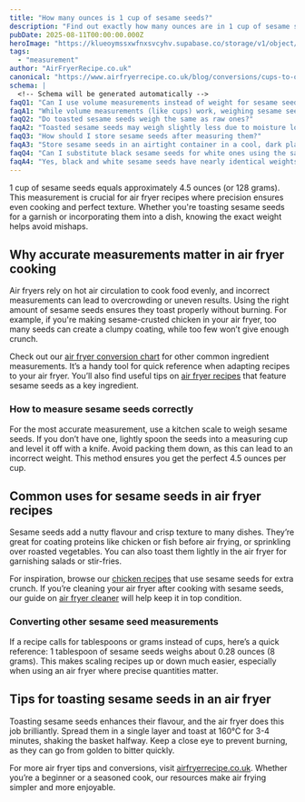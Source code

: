 ```yaml
---
title: "How many ounces is 1 cup of sesame seeds?"
description: "Find out exactly how many ounces are in 1 cup of sesame seeds for perfect air fryer recipes every time. Includes UK conversions!"
pubDate: 2025-08-11T00:00:00.000Z
heroImage: "https://klueoymssxwfnxsvcyhv.supabase.co/storage/v1/object/public/Shmucket/how-many-ounces-is-1-cup-of-sesame-seeds.webp"
tags:
  - "measurement"
author: "AirFryerRecipe.co.uk"
canonical: "https://www.airfryerrecipe.co.uk/blog/conversions/cups-to-ounces/how-many-ounces-is-1-cup-of-sesame-seeds"
schema: |
  <!-- Schema will be generated automatically -->
faqQ1: "Can I use volume measurements instead of weight for sesame seeds in air fryer recipes?"
faqA1: "While volume measurements (like cups) work, weighing sesame seeds ensures accuracy, especially in air fryer cooking where even distribution matters. A kitchen scale gives the most reliable results, but if you don’t have one, lightly spooning seeds into a cup and levelling it off is the next best method."
faqQ2: "Do toasted sesame seeds weigh the same as raw ones?"
faqA2: "Toasted sesame seeds may weigh slightly less due to moisture loss, but the difference is minimal. For most recipes, you can use the same weight (4.5 ounces per cup) whether they’re raw or toasted. Just adjust cooking times to avoid over-browning."
faqQ3: "How should I store sesame seeds after measuring them?"
faqA3: "Store sesame seeds in an airtight container in a cool, dark place to maintain freshness. If you’ve toasted them, let them cool completely before storing. Proper storage prevents them from going rancid and keeps them ready for your next air fryer recipe."
faqQ4: "Can I substitute black sesame seeds for white ones using the same weight?"
faqA4: "Yes, black and white sesame seeds have nearly identical weights, so you can substitute them 1:1 by weight. However, black sesame seeds have a slightly stronger flavour, so adjust quantities if you prefer a milder taste in your air fryer dishes."
---
```

<p>1 cup of sesame seeds equals approximately 4.5 ounces (or 128 grams). This measurement is crucial for air fryer recipes where precision ensures even cooking and perfect texture. Whether you're toasting sesame seeds for a garnish or incorporating them into a dish, knowing the exact weight helps avoid mishaps.</p>

<h2>Why accurate measurements matter in air fryer cooking</h2>  
<p>Air fryers rely on hot air circulation to cook food evenly, and incorrect measurements can lead to overcrowding or uneven results. Using the right amount of sesame seeds ensures they toast properly without burning. For example, if you're making sesame-crusted chicken in your air fryer, too many seeds can create a clumpy coating, while too few won’t give enough crunch.</p>  
<p>Check out our <a href=https://www.airfryerrecipe.co.uk/air-fryer-conversion-chart>air fryer conversion chart</a> for other common ingredient measurements. It’s a handy tool for quick reference when adapting recipes to your air fryer. You’ll also find useful tips on <a href=https://www.airfryerrecipe.co.uk/recipes>air fryer recipes</a> that feature sesame seeds as a key ingredient.</p>

<h3>How to measure sesame seeds correctly</h3>  
<p>For the most accurate measurement, use a kitchen scale to weigh sesame seeds. If you don’t have one, lightly spoon the seeds into a measuring cup and level it off with a knife. Avoid packing them down, as this can lead to an incorrect weight. This method ensures you get the perfect 4.5 ounces per cup.</p>

<h2>Common uses for sesame seeds in air fryer recipes</h2>  
<p>Sesame seeds add a nutty flavour and crisp texture to many dishes. They’re great for coating proteins like chicken or fish before air frying, or sprinkling over roasted vegetables. You can also toast them lightly in the air fryer for garnishing salads or stir-fries.</p>  
<p>For inspiration, browse our <a href=https://www.airfryerrecipe.co.uk/recipe-category/chicken>chicken recipes</a> that use sesame seeds for extra crunch. If you’re cleaning your air fryer after cooking with sesame seeds, our guide on <a href=https://www.airfryerrecipe.co.uk/air-fryer-cleaner>air fryer cleaner</a> will help keep it in top condition.</p>

<h3>Converting other sesame seed measurements</h3>  
<p>If a recipe calls for tablespoons or grams instead of cups, here’s a quick reference: 1 tablespoon of sesame seeds weighs about 0.28 ounces (8 grams). This makes scaling recipes up or down much easier, especially when using an air fryer where precise quantities matter.</p>

<h2>Tips for toasting sesame seeds in an air fryer</h2>  
<p>Toasting sesame seeds enhances their flavour, and the air fryer does this job brilliantly. Spread them in a single layer and toast at 160°C for 3-4 minutes, shaking the basket halfway. Keep a close eye to prevent burning, as they can go from golden to bitter quickly.</p>  
<p>For more air fryer tips and conversions, visit <a href=https://www.airfryerrecipe.co.uk>airfryerrecipe.co.uk</a>. Whether you’re a beginner or a seasoned cook, our resources make air frying simpler and more enjoyable.</p>
